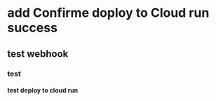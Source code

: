 # add Confirme doploy to Cloud run success
##  test webhook
### test

#### test deploy  to cloud run

